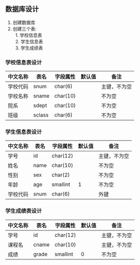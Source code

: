 ## 数据库设计

1. 创建数据库
2. 创建三个表:  
   1. 学校信息表  
   2. 学生信息表  
   3. 学生成绩表
### 学校信息表设计
| 中文名称 | 表名 | 字段属性 | 默认值 | 备注 |
|---------|-----|---------|--------|-----|  
| 学校代码 | snum | char(6) |   | 主键，不为空 |  
| 学校名称 | sname | char(10) |   | 不为空 |  
| 院系 | sdept | char(10) |   | 不为空 |  
| 班级 | sclass | char(6) |   | 不为空 |  

### 学生信息表设计
| 中文名称 | 表名 | 字段属性 | 默认值 | 备注 |
|---------|-----|---------|--------|-----|  
| 学号 | id | char(12) |   | 主键，不为空 |  
| 姓名 | name | char(10) |   | 不为空 |  
| 性别 | sex | char(2) |   | 不为空 |  
| 年龄 | age | smallint | 1 | 不为空 |
| 学校代码 | snum | char(6) |   | 外键 |
### 学生成绩表设计
| 中文名称 | 表名 | 字段属性 | 默认值 | 备注 |
|---------|-----|---------|--------|-----|  
| 学号 | id | char(12) |   | 主键，不为空 |  
| 课程名 | cname | char(10) |   | 主键，不为空 |   
| 成绩 | grade | smallint | 0 | 不为空 |
